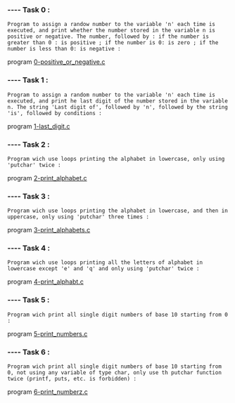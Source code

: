 ### ---- Task 0 :

    Program to assign a randow number to the variable 'n' each time is executed, and print whether the number stored in the variable n is positive or negative. The number, followed by : if the number is greater than 0 : is positive ; if the number is 0: is zero ; if the number is less than 0: is negative :

program [0-positive_or_negative.c](https://github.com/Mylliah/holbertonschool-low_level_programming/blob/main/variables_if_else_while/0-positive_or_negative.c)

### ---- Task 1 : 

    Program to assign a random number to the variable 'n' each time is executed, and print he last digit of the number stored in the variable n. The string 'Last digit of', followed by 'n', followed by the string 'is', followed by conditions : 

program [1-last_digit.c](https://github.com/Mylliah/holbertonschool-low_level_programming/blob/main/variables_if_else_while/1-last_digit.c)

### ---- Task 2 : 

    Program wich use loops printing the alphabet in lowercase, only using 'putchar' twice :

program [2-print_alphabet.c](https://github.com/Mylliah/holbertonschool-low_level_programming/blob/main/variables_if_else_while/2-print_alphabet.c)

### ---- Task 3 : 

    Program wich use loops printing the alphabet in lowercase, and then in uppercase, only using 'putchar' three times :

program [3-print_alphabets.c](https://github.com/Mylliah/holbertonschool-low_level_programming/blob/main/variables_if_else_while/3-print_alphabets.c)


### ---- Task 4 :

    Program wich use loops printing all the letters of alphabet in lowercase except 'e' and 'q' and only using 'putchar' twice :

program [4-print_alphabt.c](https://github.com/Mylliah/holbertonschool-low_level_programming/blob/main/variables_if_else_while/4-print_alphabt.c)


### ---- Task 5 :

    Program wich print all single digit numbers of base 10 starting from 0 :

program [5-print_numbers.c](https://github.com/Mylliah/holbertonschool-low_level_programming/blob/main/variables_if_else_while/5-print_numbers.c)


### ---- Task 6 :

    Program wich print all single digit numbers of base 10 starting from 0, not using any variable of type char, only use th putchar function twice (printf, puts, etc. is forbidden) :

program [6-print_numberz.c](https://github.com/Mylliah/holbertonschool-low_level_programming/blob/main/variables_if_else_while/6-print_numberz.c)


